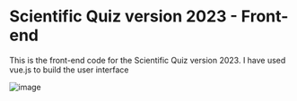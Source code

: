 # Scientific Quiz version 2023 - Front-end

This is the front-end code for the Scientific Quiz version 2023. I have used vue.js to build the user interface

![image](https://github.com/cub-tor/quiz/assets/90109229/be88b78d-46f1-42f6-b403-e898a537f4d6)

